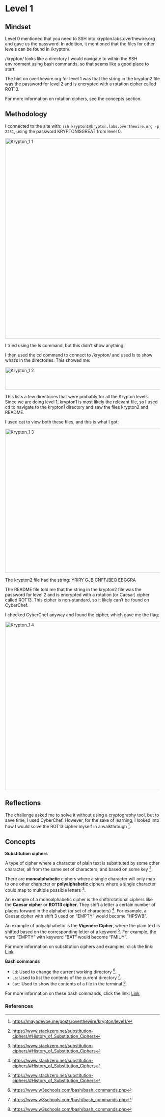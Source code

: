 # Level 1

## Mindset

Level 0 mentioned that you need to SSH into krypton.labs.overthewire.org and gave us the password. In addition, it mentioned that the files for other levels can be found in /krypton/. 

/krypton/ looks like a directory I would navigate to within the SSH environment using bash commands, so that seems like a good place to start.

The hint on overthewire.org for level 1 was that the string in the krypton2 file was the password for level 2 and is encrypted with a rotation cipher called ROT13. 

For more information on rotation ciphers, see the concepts section.


## Methodology

I connected to the site with: ```ssh krypton1@krypton.labs.overthewire.org -p 2231```, using the password KRYPTONISGREAT from level 0.

<img width="694" height="650" alt="Krypton_1 1" src="https://github.com/user-attachments/assets/e2f50fc2-824c-4df6-8bd1-830dbd241b79" />

I tried using the ls command, but this didn’t show anything. 

I then used the cd command to connect to /krypton/ and used ls to show what’s in the directories. This showed me:

<img width="554" height="73" alt="Krypton_1 2" src="https://github.com/user-attachments/assets/2ded7bd3-1ed9-40d2-89a9-72331a41c1d3" />

This lists a few directories that were probably for all the Krypton levels. Since we are doing level 1, krypton1 is most likely the relevant file, so I used cd to navigate to the krypton1 directory and saw the files krypton2 and README.

I used cat to view both these files, and this is what I got:

<img width="643" height="468" alt="Krypton_1 3" src="https://github.com/user-attachments/assets/869be4cd-0381-462d-a894-9d2530abe1fe" />

The krypton2 file had the string: YRIRY GJB CNFFJBEQ EBGGRA

The README file told me that the string in the krypton2 file was the password for level 2 and is encrypted with a rotation (or Caesar) cipher called ROT13. This cipher is non-standard, so it likely can’t be found on CyberChef. 

I checked CyberChef anyway and found the cipher, which gave me the flag: 

<img width="1189" height="547" alt="Krypton_1 4" src="https://github.com/user-attachments/assets/4ccb817e-0aa4-4378-b2f4-9dede8b054de" />

## Reflections

The challenge asked me to solve it without using a cryptography tool, but to save time, I used CyberChef. However, for the sake of learning, I looked into how I would solve the ROT13 cipher myself in a walkthrough [^1]. 

## Concepts

**Substitution ciphers**

A type of cipher where a character of plain text is substituted by some other character, all from the same set of characters, and based on some key [^2]. 

There are **monoalphabetic** ciphers where a single character will only map to one other character or **polyalphabetic** ciphers where a single character could map to multiple possible letters [^2]. 

An example of a monoalphabetic cipher is the shift/rotational ciphers like the **Caesar cipher** or **ROT13 cipher**. They shift a letter a certain number of places forward in the alphabet (or set of characters) [^2]. For example, a Caesar cipher with shift 3 used on “EMPTY” would become “HPSWB”.

An example of polyalphabetic is the **Vigenère Cipher**, where the plain text is shifted based on the corresponding letter of a keyword [^2]. For example, the word “EMPTY” with keyword “BAT” would become “FMIUY”.

For more information on substitution ciphers and examples, click the link: 
[Link](https://www.stackzero.net/substitution-ciphers/#History_of_Substitution_Ciphers)

**Bash commands**

+ `Cd`: Used to change the current working directory [^3].  
+ `Ls`: Used to list the contents of the current directory [^3].  
+ `Cat`: Used to show the contents of a file in the terminal [^3].  

For more information on these bash commands, click the link: 
[Link](https://www.w3schools.com/bash/bash_commands.php)


### References
[^1]: https://mayadevbe.me/posts/overthewire/krypton/level1/
[^2]: https://www.stackzero.net/substitution-ciphers/#History_of_Substitution_Ciphers 
[^3]: https://www.w3schools.com/bash/bash_commands.php
